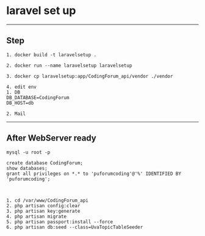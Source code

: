 # laravel set up
--------------------
## Step
```shell
1. docker build -t laravelsetup .

2. docker run --name laravelsetup laravelsetup

3. docker cp laravelsetup:app/CodingForum_api/vendor ./vendor

4. edit env 
1. DB  
DB_DATABASE=CodingForum
DB_HOST=db

2. Mail
```
---------------------
## After WebServer ready
```shell
mysql -u root -p

create database CodingForum;
show databases;
grant all privileges on *.* to 'puforumcoding'@'%' IDENTIFIED BY 'puforumcoding';



1. cd /var/www/CodingForum_api
2. php artisan config:clear
3. php artisan key:generate
4. php artisan migrate
5. php artisan passport:install --force
6. php artisan db:seed --class=UvaTopicTableSeeder
```
